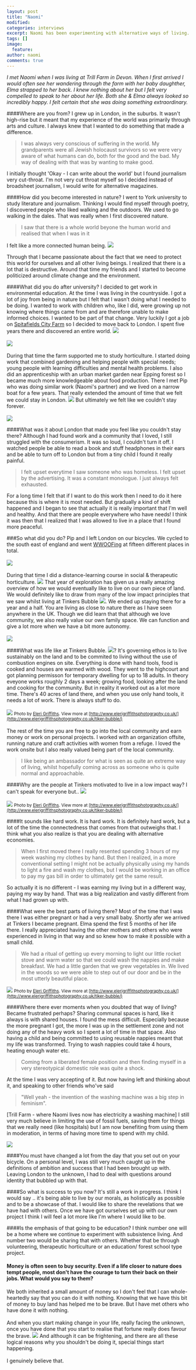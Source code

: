 ```yaml
---
layout: post
title: "Naomi"
modified:
categories: interviews
excerpt: Naomi has been experimenting with alternative ways of living. She is a trained therapeutic horticulturalist and currently calls Trill farm home.
tags: []
image:
  feature:
author: naomi
comments: true
---
```

*I met Naomi when I was living at Trill Farm in Devon. When I first arrived I would often see her wandering through the farm with her baby daughther, Elma strapped to her back. I knew nothing about her but I felt very compelled to speak to her about her life. Both she & Elma always looked so incredibly happy. I felt certain that she was doing something extraordinary.*

####Where are you from?
I grew up in London, in the suburbs. It wasn't high-rise but it meant that my experience of the world was primarily through arts and culture. I always knew that I wanted to do something that made a difference.

>I was always very conscious of suffering in the world. My grandparents were all Jewish holocaust survivors so we were very aware of what humans can do, both for the good and the bad. My way of dealing with that was by wanting to make good.

I initially thought 'Okay - I can write about the world' but I found journalism very cut-throat. I'm not very cut throat myself so I decided instead of broadsheet journalism, I would write for alternative magazines.

####How did you become interested in nature?
I went to York university to study literature and journalism. Thinking I would find myself through poetry, I discovered people who liked walking and the outdoors. We used to go walking in the dales. That was really when I first discovered nature.

>I saw that there is a whole world beyone the human world and realised that when I was in it
<span data-clip="estranged" class="hover_clip">
I felt like a more connected human being. <img src="{{site.url}}/images/speaker.png"></span>

Through that I became passionate about the fact that we need to protect this world for ourselves and all other living beings. I realized that there is a lot that is destructive. Around that time my friends and I started to become politicized around climate change and the environment.

####What did you do after university?
I decided to get work in environmental education. At the time I was living in the countryside. I got a lot of joy from being in nature but I felt that I wasn’t doing what I needed to be doing. I wanted to work with children who, like I did, were growing up not knowing where things came from and are therefore unable to make informed choices. I wanted to be part of that change. Very luckily I got a job on [Spitafields City Farm]() so I decided to move back to London. I spent five years there <span data-clip="community" class="hover_clip">and discovered an entire world. <img src="{{site.url}}/images/speaker.png"></span>
<br>
<br>
![]({{site.url}}/images/naomi/cityfarm.jpg)
<br>
<br>
During that time the farm supported me to study horticulture. I started doing  work that combined gardening and helping people with special needs; young people with learning difficulties and mental health problems. I also did an apprenticeship with an urban market garden near Epping forest so I became much more knowledgeable about food production. There I met Pip who was doing similar work (Naomi's partner) and we lived on a narrow boat for a few years. <span data-clip="narrowboat" class="hover_clip">That really extended the amount of time that we felt we could stay in London. <img src="{{site.url}}/images/speaker.png"></span> But ultimately we felt like we couldn't stay forever.
<br>
<br>
![]({{site.url}}/images/naomi/narrowboat.jpg)

####What was it about London that made you feel like you couldn't stay there?
Although I had found work and a community that I loved, I still struggled with the consumerism. It was so loud, I couldn't turn it off. I watched people be able to read a book and stuff headphones in their ears and be able to turn off to London but from a tiny child I found it really painful.

>I felt upset everytime I saw someone who was homeless. I felt upset by the advertising. It was a constant monologue. I just always felt exhausted.

 For a long time I felt that if I want to do this work then I need to do it here because this is where it is most needed. But gradually a kind of shift happened and I began to see that actually it is really important that I'm well and healthy. And that there are people everywhere who have needs! I think it was then that I realized that I was allowed to live in a place that I found more peaceful.

###So what did you do?
Pip and I left London on our bicycles. We cycled to the south east of england and went [WWOOFing](http://www.wwoof.net/) at fifteen different places in total.
<br>
<br>
![]({{site.url}}/images/naomi/bike.jpg)
<br>
<br>
During that time I did a distance-learning course <span data-clip="horticulture" class="hover_clip">in social & therapeutic horticulture. <img src="{{site.url}}/images/speaker.png"></span> That year of exploration has given us a really amazing overview of how we would eventually like to live on our own piece of land. We would definitely like to <span data-clip="lowimpact" class="hover_clip">draw from many of the low impact principles that we saw whilst living at Tinkers Bubble <img src="{{site.url}}/images/speaker.png"></span>. We ended up staying there for a year and a half. You are living as close to nature there as I have seen anywhere in the UK. Though we did learn that that although we love community, we also really value our own family space. We can function and give a lot more when we have a bit more autonomy.
<br>
<br>
![]({{site.url}}/images/naomi/tinkers.jpg)

####What was life like at <span data-clip ="tinkers" class="hover_clip">Tinkers Bubble. <img src="{{site.url}}/images/speaker.png"></span>?
It's governing ethos is to live sustainably on the land and to be commited to living without the use of combustion engines on site. Everything is done with hand tools, food is cooked and houses are warmed with wood. They went to the highcourt and got planning permisson for temporary dwelling for up to 18 adults. In theory eveyone works roughly 2 days a week; growing food, looking after the land and cooking for the community. But in reality it worked out as a lot more time.
There's 40 acres of land there, and when you use only hand tools, it needs a lot of work. There is always stuff to do.
<br>
<br>
![]({{site.url}}/images/naomi/horse.jpg)
<small>Photo by [Eleri Griffiths](http://www.elerigriffithsphotography.co.uk/tiker-bubble/). View more at [http://www.elerigriffithsphotography.co.uk/](http://www.elerigriffithsphotography.co.uk/tiker-bubble/)</small>
<br>
<br>
The rest of the time you are free to go into the local community and earn money or work on personal projects. I worked with an organization offsite, running nature and craft activities with women from a refuge. I loved the work onsite but I also really valued being part of the local community.

>I like being an ambassador for what is seen as quite an extreme way of living, whilst hopefully coming across as someone who is quite normal and approachable.

####Why are the people at Tinkers motivated to live in a low impact way?
<span data-clip="choices" class="hover_clip">I can't speak for everyone but.. <img src="{{site.url}}/images/speaker.png"></span>
<br>
<br>
![]({{site.url}}/images/naomi/kitchen.jpg)
<small>Photo by [Eleri Griffiths](http://www.elerigriffithsphotography.co.uk/tiker-bubble/). View more at [http://www.elerigriffithsphotography.co.uk/](http://www.elerigriffithsphotography.co.uk/tiker-bubble/)</small>

####It sounds like hard work.
It is hard work. It is definitely hard work, but a lot of the time the connectedness that comes from that outweighs that. I think what you also realize is that you are dealing with alternative economies.

>When I first moved there I really resented spending 3 hours of my week washing my clothes by hand. But then I realized, in a more conventional setting I might not be actually physically using my hands to light a fire and wash my clothes, but I would be working in an office to pay my gas bill in order to ultimately get the same result.

So actually it is no different - I was earning my living but in a different way, paying my way by hand.  That was a big realization and vastly different from what I had grown up with.

####What were the best parts of living there?
Most of the time that I was there I was either pregnant or had a very small baby. Shortly afer we arrived at Tinkers I became pregnant. Elma spend the first 5 months of her life there. I really appreciated having the other mothers and others who were experienced in living in that way and so knew how to make it possible with a small child.

>We had a ritual of getting up every morning to light our little rocket stove and warm water so that we could wash the nappies and make breakfast. We had a little garden that we grew vegetables in. We lived in the woods so we were able to step out of our door and be in the most utterly beautiful place.

![]({{site.url}}/images/naomi/beautiful.jpg)
<small>Photo by [Eleri Griffiths](http://www.elerigriffithsphotography.co.uk/tiker-bubble/). View more at [http://www.elerigriffithsphotography.co.uk/](http://www.elerigriffithsphotography.co.uk/tiker-bubble/)</small>

####Where there ever moments when you doubted that way of living? Became frustrated perhaps?
Sharing communal spaces is hard, like it always is with shared houses. I found the mess difficult. Especially because the more pregnant I got, the more I was up in the settlement zone and not doing any of the heavy work so I spent a lot of time in that space. Also having a child and being committed to using reusable nappies meant that my life was transformed. Trying to wash nappies could take 4 hours, heating enough water etc.

>Coming from a liberated female position and then finding myself in a very stereotypical domestic role was quite a shock.

At the time I was very accepting of it. But now having left and thinking about it, and speaking to other friends who've said

>"Well yeah - the invention of the washing machine was a big step in feminism".

[Trill Farm - where Naomi lives now has electricity a washing machine] I still very much believe in limiting the use of fossil fuels, saving them for things that we really need (like hospitals) but I am now benefiting from using them in moderation, in terms of having more time to spend with my child.

![]({{site.url}}/images/naomi/elma.jpg)

####You must have changed a lot from the day that you set out on your bicycle.
On a personal level, I was still very much caught up in the definitions of ambition and success that I had been brought up with. Leaving London to the unknown, I had to deal with questions around identity that bubbled up with that.

####So what is success to you now?
It's still a work in progress. I think I would say .. it's being able to live by our morals, as holistically as possible and to be a showcase of that. I would like to share the revelations that we have had with others. Once we have got ourselves set up with our own project I think I will feel a lot more like I'm where I would like to be.

####Is the emphasis of that going to be education?
I think number one will be a home where we continue to experiment with subsistence living. And number two would be sharing that with others. Whether that be through volunteering, therapeutic horticulture or an education/ forest school type project.

#### Money is often seen to buy security. Even if a life closer to nature does tempt people, most don't have the courage to turn their back on their jobs. What would you say to them?
We both inherited a small amount of money so I don't feel that I can whole-heartedly say that you can do it with nothing. Knowing that we have this bit of money to buy land has helped me to be brave. But I have met others who have done it with nothing.
<br>
<br>
And when you start making change in your life, really facing the unknown, once you have done that <span data-clip="brave" class="hover_clip">you start to realise that fortune really does favour the brave. <img src="{{site.url}}/images/speaker.png"></span> And although it can be frightening, and there are all these logical reasons why you shouldn't be doing it, special things start happening.
<br>
<br>
I genuinely believe that.

<audio id='community'>
<source src='{{site.url}}/assets/audio/naomi/community.m4a'>
Your browser does not support audio so you can't hear the clips that go with this interview :(
</audio>
<audio id="estranged">
	<source src="{{site.url}}/assets/audio/naomi/estranged.m4a">
	Your browser does not support audio so you can't hear the clips that go with this interview :(
</audio>
<audio id="community">
	<source src="{{site.url}}/assets/audio/naomi/community.m4a">
	Your browser does not support audio so you can't hear the clips that go with this interview :(
</audio>
<audio id="narrowboat">
	<source src="{{site.url}}/assets/audio/naomi/narrowboat.m4a">
	Your browser does not support audio so you can't hear the clips that go with this interview :(
</audio>
<audio id="horticulture">
	<source src="{{site.url}}/assets/audio/naomi/horticulture.m4a">
	Your browser does not support audio so you can't hear the clips that go with this interview :(
</audio>
<audio id="tinkers">
	<source src="{{site.url}}/assets/audio/naomi/tinkers.m4a">
	Your browser does not support audio so you can't hear the clips that go with this interview :(
</audio>
<audio id="choices">
	<source src="{{site.url}}/assets/audio/naomi/choices.m4a">
	Your browser does not support audio so you can't hear the clips that go with this interview :(
</audio>
<audio id="lowimpact">
	<source src="{{site.url}}/assets/audio/naomi/lowimpact.m4a">
	Your browser does not support audio so you can't hear the clips that go with this interview :(
</audio>
<audio id="brave">
	<source src="{{site.url}}/assets/audio/naomi/brave.m4a">
	Your browser does not support audio so you can't hear the clips that go with this interview :(
</audio>
